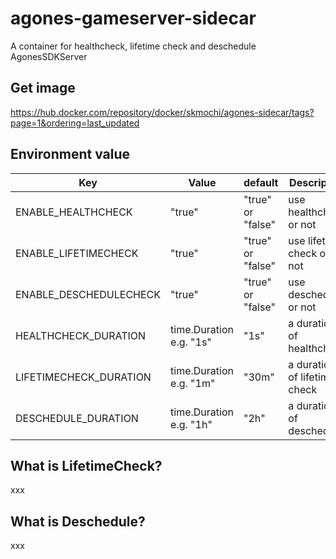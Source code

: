 # agones-gameserver-sidecar
A container for healthcheck, lifetime check and deschedule AgonesSDKServer

## Get image
https://hub.docker.com/repository/docker/skmochi/agones-sidecar/tags?page=1&ordering=last_updated

## Environment value
|  Key |  Value  | default | Description |
| ---- | ---- | ---- | ---- |
|  ENABLE_HEALTHCHECK | "true" | "true" or "false" | use healthcheck or not |
|  ENABLE_LIFETIMECHECK  | "true" | "true" or "false"  | use lifetime check or not |
|  ENABLE_DESCHEDULECHECK  |  "true" |  "true" or "false"  | use descheduler or not |
|  HEALTHCHECK_DURATION  |  time.Duration e.g. "1s" | "1s" | a duration of healthcheck |
|  LIFETIMECHECK_DURATION  |  time.Duration e.g. "1m"  | "30m" | a duration of lifetime check |
|  DESCHEDULE_DURATION  |  time.Duration e.g. "1h"  | "2h" | a duration of deschedule |

## What is LifetimeCheck?
xxx


## What is Deschedule?
xxx
